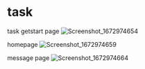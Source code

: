 # task
task 
 getstart page
 ![Screenshot_1672974654](https://user-images.githubusercontent.com/97646098/210922670-481e51f3-85f2-4348-8e48-0c934e3ca943.png)
 
 homepage
 ![Screenshot_1672974659](https://user-images.githubusercontent.com/97646098/210922711-414a54bc-aa67-4216-a6f2-03253d2091f9.png)

message page
![Screenshot_1672974664](https://user-images.githubusercontent.com/97646098/210922739-79d9cc37-7b6b-4817-89e5-90876d6725bd.png)
